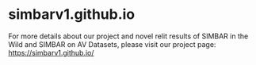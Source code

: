 # simbarv1.github.io
For more details about our project and novel relit results of SIMBAR in the Wild and SIMBAR on AV Datasets, please visit our project page:
https://simbarv1.github.io/
